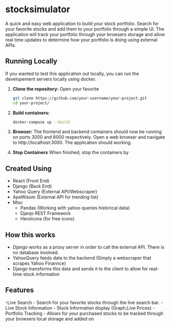# stocksimulator


A quick and easy web application to build your stock portfolio. Search for your favorite stocks and add them to your portfolio through a simple UI. The application will track your portfolio through your browsers storage and allow real time updates to determine how your portfolio is doing using external APIs.


## Running Locally

If you wanted to test this application out locally, you can run the developement servers locally using docker.


1. **Clone the repository:**
    Open your favorite 
   ```sh
   git clone https://github.com/your-username/your-project.git
   cd your-project/

2. **Build containers:**

    ```sh
    docker-compose up --build

3. **Browser:**
    The frontend and backend containers should now be running on ports 3000 and 8000 respectively.
     Open a web browser and navigate to http://localhost:3000. The application should working.
4. **Stop Containers**
    When finished, stop the containers by 


## Created Using

- React (Front End)
- Django (Back End) 
- Yahoo Query (External API/Webscraper)
- ApeWisom (External API for trending list)
- Misc
    - Pandas (Working with yahoo queries historical data)
    - Djanjo REST Framework
    - HeroIcons (for free icons)
## How this works
- Django works as a proxy server in order to call the external API. There is no database involved. 
- YahooQuery feeds data to the backend (Simply a webscraper that scrapes Yahoo Finannce)
- Django transforms this data and sends it to the client to allow for real-time stock information
## Features
-Live Search - Search for your favorite stocks through the live search bar.
-Live Stock Information - Stock Information display (Graph,Live Prices)
-Portfolio Tracking - Allows for your purchased stocks to be tracked through your browsers local storage and added on 



